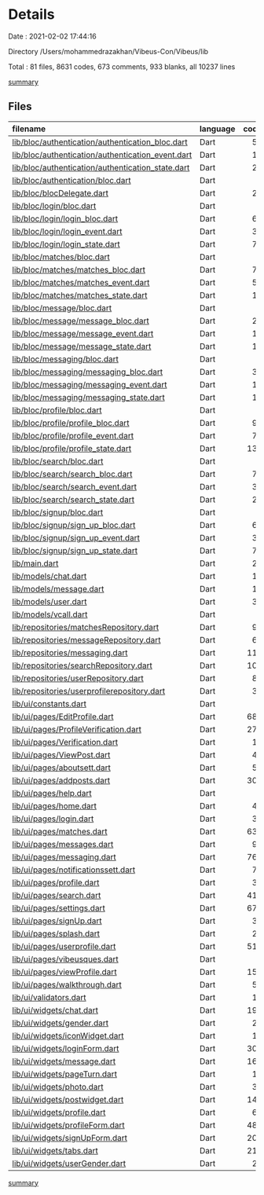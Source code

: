 # Details

Date : 2021-02-02 17:44:16

Directory /Users/mohammedrazakhan/Vibeus-Con/Vibeus/lib

Total : 81 files,  8631 codes, 673 comments, 933 blanks, all 10237 lines

[summary](results.md)

## Files
| filename | language | code | comment | blank | total |
| :--- | :--- | ---: | ---: | ---: | ---: |
| [lib/bloc/authentication/authentication_bloc.dart](/lib/bloc/authentication/authentication_bloc.dart) | Dart | 57 | 0 | 11 | 68 |
| [lib/bloc/authentication/authentication_event.dart](/lib/bloc/authentication/authentication_event.dart) | Dart | 10 | 0 | 6 | 16 |
| [lib/bloc/authentication/authentication_state.dart](/lib/bloc/authentication/authentication_state.dart) | Dart | 22 | 0 | 12 | 34 |
| [lib/bloc/authentication/bloc.dart](/lib/bloc/authentication/bloc.dart) | Dart | 3 | 0 | 1 | 4 |
| [lib/bloc/blocDelegate.dart](/lib/bloc/blocDelegate.dart) | Dart | 23 | 0 | 5 | 28 |
| [lib/bloc/login/bloc.dart](/lib/bloc/login/bloc.dart) | Dart | 3 | 0 | 1 | 4 |
| [lib/bloc/login/login_bloc.dart](/lib/bloc/login/login_bloc.dart) | Dart | 60 | 4 | 13 | 77 |
| [lib/bloc/login/login_event.dart](/lib/bloc/login/login_event.dart) | Dart | 38 | 0 | 17 | 55 |
| [lib/bloc/login/login_state.dart](/lib/bloc/login/login_state.dart) | Dart | 79 | 1 | 10 | 90 |
| [lib/bloc/matches/bloc.dart](/lib/bloc/matches/bloc.dart) | Dart | 3 | 0 | 1 | 4 |
| [lib/bloc/matches/matches_bloc.dart](/lib/bloc/matches/matches_bloc.dart) | Dart | 72 | 0 | 12 | 84 |
| [lib/bloc/matches/matches_event.dart](/lib/bloc/matches/matches_event.dart) | Dart | 54 | 0 | 15 | 69 |
| [lib/bloc/matches/matches_state.dart](/lib/bloc/matches/matches_state.dart) | Dart | 15 | 0 | 7 | 22 |
| [lib/bloc/message/bloc.dart](/lib/bloc/message/bloc.dart) | Dart | 3 | 0 | 1 | 4 |
| [lib/bloc/message/message_bloc.dart](/lib/bloc/message/message_bloc.dart) | Dart | 28 | 0 | 7 | 35 |
| [lib/bloc/message/message_event.dart](/lib/bloc/message/message_event.dart) | Dart | 12 | 0 | 6 | 18 |
| [lib/bloc/message/message_state.dart](/lib/bloc/message/message_state.dart) | Dart | 15 | 0 | 7 | 22 |
| [lib/bloc/messaging/bloc.dart](/lib/bloc/messaging/bloc.dart) | Dart | 3 | 0 | 1 | 4 |
| [lib/bloc/messaging/messaging_bloc.dart](/lib/bloc/messaging/messaging_bloc.dart) | Dart | 38 | 0 | 7 | 45 |
| [lib/bloc/messaging/messaging_event.dart](/lib/bloc/messaging/messaging_event.dart) | Dart | 19 | 0 | 9 | 28 |
| [lib/bloc/messaging/messaging_state.dart](/lib/bloc/messaging/messaging_state.dart) | Dart | 15 | 0 | 7 | 22 |
| [lib/bloc/profile/bloc.dart](/lib/bloc/profile/bloc.dart) | Dart | 3 | 0 | 1 | 4 |
| [lib/bloc/profile/profile_bloc.dart](/lib/bloc/profile/profile_bloc.dart) | Dart | 99 | 0 | 13 | 112 |
| [lib/bloc/profile/profile_event.dart](/lib/bloc/profile/profile_event.dart) | Dart | 70 | 0 | 28 | 98 |
| [lib/bloc/profile/profile_state.dart](/lib/bloc/profile/profile_state.dart) | Dart | 135 | 0 | 11 | 146 |
| [lib/bloc/search/bloc.dart](/lib/bloc/search/bloc.dart) | Dart | 3 | 0 | 1 | 4 |
| [lib/bloc/search/search_bloc.dart](/lib/bloc/search/search_bloc.dart) | Dart | 75 | 0 | 15 | 90 |
| [lib/bloc/search/search_event.dart](/lib/bloc/search/search_event.dart) | Dart | 30 | 0 | 14 | 44 |
| [lib/bloc/search/search_state.dart](/lib/bloc/search/search_state.dart) | Dart | 21 | 0 | 9 | 30 |
| [lib/bloc/signup/bloc.dart](/lib/bloc/signup/bloc.dart) | Dart | 3 | 0 | 1 | 4 |
| [lib/bloc/signup/sign_up_bloc.dart](/lib/bloc/signup/sign_up_bloc.dart) | Dart | 60 | 4 | 13 | 77 |
| [lib/bloc/signup/sign_up_event.dart](/lib/bloc/signup/sign_up_event.dart) | Dart | 38 | 0 | 17 | 55 |
| [lib/bloc/signup/sign_up_state.dart](/lib/bloc/signup/sign_up_state.dart) | Dart | 79 | 1 | 10 | 90 |
| [lib/main.dart](/lib/main.dart) | Dart | 21 | 0 | 7 | 28 |
| [lib/models/chat.dart](/lib/models/chat.dart) | Dart | 11 | 0 | 3 | 14 |
| [lib/models/message.dart](/lib/models/message.dart) | Dart | 15 | 0 | 4 | 19 |
| [lib/models/user.dart](/lib/models/user.dart) | Dart | 36 | 0 | 4 | 40 |
| [lib/models/vcall.dart](/lib/models/vcall.dart) | Dart | 1 | 0 | 1 | 2 |
| [lib/repositories/matchesRepository.dart](/lib/repositories/matchesRepository.dart) | Dart | 90 | 0 | 16 | 106 |
| [lib/repositories/messageRepository.dart](/lib/repositories/messageRepository.dart) | Dart | 61 | 0 | 10 | 71 |
| [lib/repositories/messaging.dart](/lib/repositories/messaging.dart) | Dart | 117 | 0 | 20 | 137 |
| [lib/repositories/searchRepository.dart](/lib/repositories/searchRepository.dart) | Dart | 107 | 1 | 15 | 123 |
| [lib/repositories/userRepository.dart](/lib/repositories/userRepository.dart) | Dart | 83 | 3 | 17 | 103 |
| [lib/repositories/userprofilerepository.dart](/lib/repositories/userprofilerepository.dart) | Dart | 34 | 1 | 11 | 46 |
| [lib/ui/constants.dart](/lib/ui/constants.dart) | Dart | 2 | 0 | 4 | 6 |
| [lib/ui/pages/EditProfile.dart](/lib/ui/pages/EditProfile.dart) | Dart | 688 | 30 | 38 | 756 |
| [lib/ui/pages/ProfileVerification.dart](/lib/ui/pages/ProfileVerification.dart) | Dart | 277 | 6 | 18 | 301 |
| [lib/ui/pages/Verification.dart](/lib/ui/pages/Verification.dart) | Dart | 11 | 0 | 3 | 14 |
| [lib/ui/pages/ViewPost.dart](/lib/ui/pages/ViewPost.dart) | Dart | 49 | 0 | 3 | 52 |
| [lib/ui/pages/aboutsett.dart](/lib/ui/pages/aboutsett.dart) | Dart | 56 | 0 | 10 | 66 |
| [lib/ui/pages/addposts.dart](/lib/ui/pages/addposts.dart) | Dart | 306 | 9 | 26 | 341 |
| [lib/ui/pages/help.dart](/lib/ui/pages/help.dart) | Dart | 0 | 0 | 1 | 1 |
| [lib/ui/pages/home.dart](/lib/ui/pages/home.dart) | Dart | 46 | 3 | 4 | 53 |
| [lib/ui/pages/login.dart](/lib/ui/pages/login.dart) | Dart | 36 | 0 | 5 | 41 |
| [lib/ui/pages/matches.dart](/lib/ui/pages/matches.dart) | Dart | 635 | 5 | 16 | 656 |
| [lib/ui/pages/messages.dart](/lib/ui/pages/messages.dart) | Dart | 92 | 0 | 9 | 101 |
| [lib/ui/pages/messaging.dart](/lib/ui/pages/messaging.dart) | Dart | 766 | 17 | 38 | 821 |
| [lib/ui/pages/notificationssett.dart](/lib/ui/pages/notificationssett.dart) | Dart | 78 | 0 | 3 | 81 |
| [lib/ui/pages/profile.dart](/lib/ui/pages/profile.dart) | Dart | 34 | 0 | 4 | 38 |
| [lib/ui/pages/search.dart](/lib/ui/pages/search.dart) | Dart | 416 | 2 | 23 | 441 |
| [lib/ui/pages/settings.dart](/lib/ui/pages/settings.dart) | Dart | 678 | 0 | 118 | 796 |
| [lib/ui/pages/signUp.dart](/lib/ui/pages/signUp.dart) | Dart | 39 | 0 | 4 | 43 |
| [lib/ui/pages/splash.dart](/lib/ui/pages/splash.dart) | Dart | 27 | 1 | 10 | 38 |
| [lib/ui/pages/userprofile.dart](/lib/ui/pages/userprofile.dart) | Dart | 511 | 28 | 34 | 573 |
| [lib/ui/pages/vibeusques.dart](/lib/ui/pages/vibeusques.dart) | Dart | 0 | 501 | 4 | 505 |
| [lib/ui/pages/viewProfile.dart](/lib/ui/pages/viewProfile.dart) | Dart | 154 | 23 | 13 | 190 |
| [lib/ui/pages/walkthrough.dart](/lib/ui/pages/walkthrough.dart) | Dart | 51 | 4 | 4 | 59 |
| [lib/ui/validators.dart](/lib/ui/validators.dart) | Dart | 14 | 0 | 3 | 17 |
| [lib/ui/widgets/chat.dart](/lib/ui/widgets/chat.dart) | Dart | 197 | 1 | 12 | 210 |
| [lib/ui/widgets/gender.dart](/lib/ui/widgets/gender.dart) | Dart | 29 | 0 | 2 | 31 |
| [lib/ui/widgets/iconWidget.dart](/lib/ui/widgets/iconWidget.dart) | Dart | 12 | 0 | 3 | 15 |
| [lib/ui/widgets/loginForm.dart](/lib/ui/widgets/loginForm.dart) | Dart | 304 | 4 | 27 | 335 |
| [lib/ui/widgets/message.dart](/lib/ui/widgets/message.dart) | Dart | 160 | 0 | 11 | 171 |
| [lib/ui/widgets/pageTurn.dart](/lib/ui/widgets/pageTurn.dart) | Dart | 11 | 0 | 2 | 13 |
| [lib/ui/widgets/photo.dart](/lib/ui/widgets/photo.dart) | Dart | 39 | 0 | 4 | 43 |
| [lib/ui/widgets/postwidget.dart](/lib/ui/widgets/postwidget.dart) | Dart | 143 | 5 | 17 | 165 |
| [lib/ui/widgets/profile.dart](/lib/ui/widgets/profile.dart) | Dart | 63 | 2 | 2 | 67 |
| [lib/ui/widgets/profileForm.dart](/lib/ui/widgets/profileForm.dart) | Dart | 488 | 5 | 21 | 514 |
| [lib/ui/widgets/signUpForm.dart](/lib/ui/widgets/signUpForm.dart) | Dart | 209 | 4 | 20 | 233 |
| [lib/ui/widgets/tabs.dart](/lib/ui/widgets/tabs.dart) | Dart | 219 | 8 | 18 | 245 |
| [lib/ui/widgets/userGender.dart](/lib/ui/widgets/userGender.dart) | Dart | 27 | 0 | 2 | 29 |

[summary](results.md)